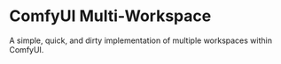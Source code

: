 # ComfyUI Multi-Workspace

A simple, quick, and dirty implementation of multiple workspaces within ComfyUI.
